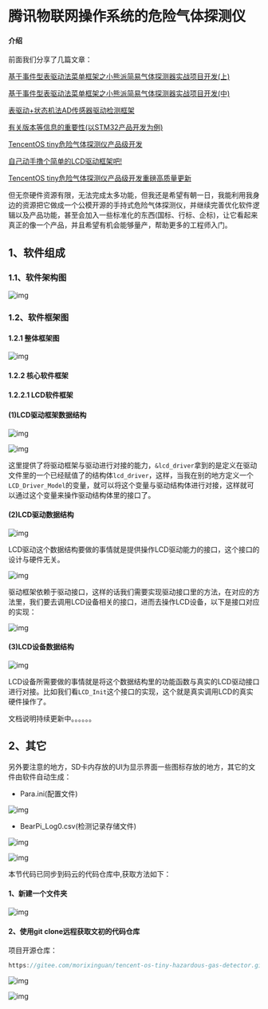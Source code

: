 # 腾讯物联网操作系统的危险气体探测仪

#### 介绍
前面我们分享了几篇文章：

[基于事件型表驱动法菜单框架之小熊派简易气体探测器实战项目开发(上)](http://mp.weixin.qq.com/s?__biz=MzA3MjMzNTc4NA==&mid=2649001834&idx=1&sn=e8f4ee520328398c7791ff487a5ded12&chksm=870fc7adb0784ebbb61817309e503cd1cf170858ce7c291c63bb46808c48a6c144547f626462&scene=21#wechat_redirect)

[基于事件型表驱动法菜单框架之小熊派简易气体探测器实战项目开发(中)](http://mp.weixin.qq.com/s?__biz=MzA3MjMzNTc4NA==&mid=2649001954&idx=1&sn=b88e4057909af0303dfb021bca328266&chksm=870fc725b0784e33a52a61ee379688281cc2773a207622b15cf4dfafad5c96535dd2e4f4b226&scene=21#wechat_redirect)

[表驱动+状态机法AD传感器驱动检测框架](http://mp.weixin.qq.com/s?__biz=MzA3MjMzNTc4NA==&mid=2649002041&idx=1&sn=b33eac1c10a584523c5f7c5ad695c9cf&chksm=870fd8feb07851e8a66d4b9f146b87cb653625942217f5a8ff417c220fc2d212545baa470e6d&scene=21#wechat_redirect)

[有关版本等信息的重要性(以STM32产品开发为例)](http://mp.weixin.qq.com/s?__biz=MzA3MjMzNTc4NA==&mid=2649002172&idx=1&sn=55b5b31a1218c7e75867f66cce2dd557&chksm=870fd87bb078516d2bca305d1d7c4c420497d6f29b9599d3f9fc57671bab915dbc3710642208&scene=21#wechat_redirect)

[TencentOS tiny危险气体探测仪产品级开发](https://mp.weixin.qq.com/s/CVEUo7VqDfvVh2G7FYPdSQ)

[自己动手撸个简单的LCD驱动框架吧!](https://mp.weixin.qq.com/s/q4D1X0vSMqrUcGKHegkcCw)

[TencentOS tiny危险气体探测仪产品级开发重磅高质量更新](https://mp.weixin.qq.com/s/HJ19dNuedLz8bjh-f9HZZw)

但无奈硬件资源有限，无法完成太多功能，但我还是希望有朝一日，我能利用我身边的资源把它做成一个公模开源的手持式危险气体探测仪，并继续完善优化软件逻辑以及产品功能，甚至会加入一些标准化的东西(国标、行标、企标)，让它看起来真正的像一个产品，并且希望有机会能够量产，帮助更多的工程师入门。

## 1、软件组成

### 1.1、软件架构图

![img](https://imgconvert.csdnimg.cn/aHR0cHM6Ly9tbWJpei5xcGljLmNuL21tYml6X3BuZy9TWWljZUpLNzhDSThMRHhEZFZKWDBPWnN6NElvMFg2NmVRU2liRERlRExoNWxxbzZVenJjUmc4dnFKbVc1MkhQZkR3dDhGNFpDQ2VrME4wdkRkdjNMb21nLzY0MA?x-oss-process=image/format,png)

### 1.2、软件框架图

#### 1.2.1 整体框架图

![img](https://imgconvert.csdnimg.cn/aHR0cHM6Ly9tbWJpei5xcGljLmNuL21tYml6X2pwZy9TWWljZUpLNzhDSThicXZmaDA0dzRFNWx3S1pITzgwQVRPY2ZxZEFQN28wRm9KU2pEMnYxQVBvSWljUXliV01WdUZwV2RHb0JJM2J2dkhOME1uZWJOTGpBLzY0MA?x-oss-process=image/format,png)

#### 1.2.2 核心软件框架

#### 1.2.2.1 LCD软件框架

#### (1)LCD驱动框架数据结构

![img](https://imgconvert.csdnimg.cn/aHR0cHM6Ly9tbWJpei5xcGljLmNuL21tYml6X3BuZy9TWWljZUpLNzhDSWliUWxWTDl5V1FtMnN3dVZJbUlxZGhNZTBicE5McGlhUDJRNHNUVWlhRUd1SGlibm1razlwckpBb1Q4eGI0MTVRd2hTV3BQNXppYTQyWHFRZy82NDA?x-oss-process=image/format,png)

![img](https://imgconvert.csdnimg.cn/aHR0cHM6Ly9tbWJpei5xcGljLmNuL21tYml6X3BuZy9TWWljZUpLNzhDSWliUWxWTDl5V1FtMnN3dVZJbUlxZGhNaFpqQTJpY0plSjZPZkZIWkxFM29pYUJOUVk1ZzBxT0NBcEgzWEV4am5RdGliQ0hQMVVpY1ZzVHdxdy82NDA?x-oss-process=image/format,png)

这里提供了将驱动框架与驱动进行对接的能力，`&lcd_driver`拿到的是定义在驱动文件里的一个已经赋值了的结构体`lcd_driver`，这样，当我在别的地方定义一个`LCD_Driver_Model`的变量，就可以将这个变量与驱动结构体进行对接，这样就可以通过这个变量来操作驱动结构体里的接口了。

#### (2)LCD驱动数据结构

![img](https://imgconvert.csdnimg.cn/aHR0cHM6Ly9tbWJpei5xcGljLmNuL21tYml6X3BuZy9TWWljZUpLNzhDSWliUWxWTDl5V1FtMnN3dVZJbUlxZGhNMmljQ1VsSUhyUWljMnE3Sldzbm1BTVhpYVB5dTE2VGt3V3FPdkNCMGxDUkZWYXVGZFp6VXRMSDVnLzY0MA?x-oss-process=image/format,png)

LCD驱动这个数据结构要做的事情就是提供操作LCD驱动能力的接口，这个接口的设计与硬件无关。

![img](https://imgconvert.csdnimg.cn/aHR0cHM6Ly9tbWJpei5xcGljLmNuL21tYml6X3BuZy9TWWljZUpLNzhDSWliUWxWTDl5V1FtMnN3dVZJbUlxZGhNN3dFV2hlWkZDVVNhOUdhN1BUMmVNcVZkMTdWd1FpYXBtS1F5SURnTG9TVjBxN0xrak5rUzd4Zy82NDA?x-oss-process=image/format,png)

驱动框架依赖于驱动接口，这样的话我们需要实现驱动接口里的方法，在对应的方法里，我们要去调用LCD设备相关的接口，进而去操作LCD设备，以下是接口对应的实现：

![img](https://imgconvert.csdnimg.cn/aHR0cHM6Ly9tbWJpei5xcGljLmNuL21tYml6X3BuZy9TWWljZUpLNzhDSWliUWxWTDl5V1FtMnN3dVZJbUlxZGhNZ3hhYXFwZVZFUG5pYTdpY2ljbW9zajZQbzBQZzNvYXEyN1hpYzV6MkJCRTZGR3pDRTdZWGRla1NpYncvNjQw?x-oss-process=image/format,png)

#### (3)LCD设备数据结构

![img](https://imgconvert.csdnimg.cn/aHR0cHM6Ly9tbWJpei5xcGljLmNuL21tYml6X3BuZy9TWWljZUpLNzhDSWliUWxWTDl5V1FtMnN3dVZJbUlxZGhNT3NkZFk1NVZzMWthamxPam5tczdIM3BwWHVaaDVNMHIxZTd1b3hNanJpYVZkaWM2aWJQSlo1aWJtQS82NDA?x-oss-process=image/format,png)

LCD设备所需要做的事情就是将这个数据结构里的功能函数与真实的LCD驱动接口进行对接。比如我们看`LCD_Init`这个接口的实现，这个就是真实调用LCD的真实硬件操作了。





文档说明持续更新中。。。。。。





## 2、其它

另外要注意的地方，SD卡内存放的UI为显示界面一些图标存放的地方，其它的文件由软件自动生成：

- Para.ini(配置文件)

![img](https://imgconvert.csdnimg.cn/aHR0cHM6Ly9tbWJpei5xcGljLmNuL21tYml6X3BuZy9TWWljZUpLNzhDSThMRHhEZFZKWDBPWnN6NElvMFg2NmV4STVPdWIzSkFPcEVxRmFucGZUTWZtVnB1RXB5bDBjaWNZZ3F5RGJEM05OYUNpYUV3RXB3b0R3Zy82NDA?x-oss-process=image/format,png)

- BearPi_Log0.csv(检测记录存储文件)

![img](https://imgconvert.csdnimg.cn/aHR0cHM6Ly9tbWJpei5xcGljLmNuL21tYml6X3BuZy9TWWljZUpLNzhDSThMRHhEZFZKWDBPWnN6NElvMFg2NmV6d0NrQ2p2MVJLaWFEYWJQVXhVOGtLUjM1eHNCRXAxbDlScUc1cFlPVkpwcW50VzhRRmEzeUdBLzY0MA?x-oss-process=image/format,png)

![img](https://imgconvert.csdnimg.cn/aHR0cHM6Ly9tbWJpei5xcGljLmNuL21tYml6X3BuZy9TWWljZUpLNzhDSThMRHhEZFZKWDBPWnN6NElvMFg2NmVqYlFCNkZwcUZuMWRMTnFtblFFRHREb1RzaHlFZ05YbHRZT2czVGlhb2s5TE5DQXNZRUZXeG1BLzY0MA?x-oss-process=image/format,png)

本节代码已同步到码云的代码仓库中,获取方法如下：

#### 1、新建一个文件夹

![img](https://imgconvert.csdnimg.cn/aHR0cHM6Ly9tbWJpei5xcGljLmNuL21tYml6X3BuZy9TWWljZUpLNzhDSTlCSmlibTh1aWNGbFNpYmljRjUxV0dQbGJsVjN1MHdBM2FFTzEzenZuU1JzRUxtUXhRMlVFaENGN0tGWWpBcXEyRncwc21ueFFudDBpYnBoQS82NDA?x-oss-process=image/format,png)

#### 2、使用git clone远程获取文初的代码仓库

项目开源仓库：

```go
https://gitee.com/morixinguan/tencent-os-tiny-hazardous-gas-detector.git
```

![img](https://imgconvert.csdnimg.cn/aHR0cHM6Ly9tbWJpei5xcGljLmNuL21tYml6X3BuZy9TWWljZUpLNzhDSTlCSmlibTh1aWNGbFNpYmljRjUxV0dQbGJsMEZpYmlhaDlTSXFWYmhETkRVcXRxTVcybmtTR3hpYWFuWjlFOFRQV3k5YlFhVU41c3BFU3VpYkZhZy82NDA?x-oss-process=image/format,png)

![img](https://imgconvert.csdnimg.cn/aHR0cHM6Ly9tbWJpei5xcGljLmNuL21tYml6X3BuZy9TWWljZUpLNzhDSTlCSmlibTh1aWNGbFNpYmljRjUxV0dQbGJsNVlDakVCRkpSMWhraWFEbk9HZ205YkdBb1dCS1k2TnFXSGVEMHljc09sQWExMDBUT2RqQ2toZy82NDA?x-oss-process=image/format,png)
